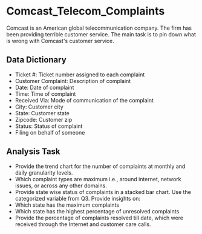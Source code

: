 # Comcast_Telecom_Complaints
Comcast is an American global telecommunication company. The firm has been providing terrible customer service. The main task is to pin down what is wrong with Comcast's customer service.

## Data Dictionary
- Ticket #: Ticket number assigned to each complaint
- Customer Complaint: Description of complaint
- Date: Date of complaint
- Time: Time of complaint
- Received Via: Mode of communication of the complaint
- City: Customer city
- State: Customer state
- Zipcode: Customer zip
- Status: Status of complaint
- Filing on behalf of someone

## Analysis Task
- Provide the trend chart for the number of complaints at monthly and daily granularity levels.
- Which complaint types are maximum i.e., around internet, network issues, or across any other domains.
- Provide state wise status of complaints in a stacked bar chart. Use the categorized variable from Q3. Provide insights on:
- Which state has the maximum complaints
- Which state has the highest percentage of unresolved complaints
- Provide the percentage of complaints resolved till date, which were received through the Internet and customer care calls.
